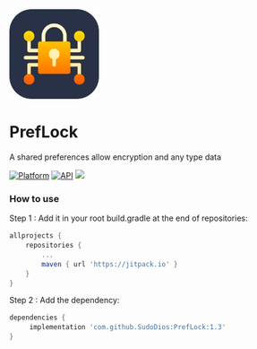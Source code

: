 <img src="https://raw.githubusercontent.com/SudoDios/PrefLock/master/icon.png" alt="drawing" width="160"/>

# PrefLock
A shared preferences allow encryption and any type data

[![Platform](https://img.shields.io/badge/platform-android-green.svg)](http://developer.android.com/index.html)
[![API](https://img.shields.io/badge/API-16%2B-brightgreen.svg?style=flat)](https://android-arsenal.com/api?level=16)
[![](https://jitpack.io/v/SudoDios/PrefLock.svg)](https://jitpack.io/#SudoDios/PrefLock)

### How to use
Step 1 : Add it in your root build.gradle at the end of repositories:
```gradle
allprojects {
	repositories {
		...
		maven { url 'https://jitpack.io' }
	}
}
```
Step 2 : Add the dependency:
```gradle
dependencies {
	 implementation 'com.github.SudoDios:PrefLock:1.3'
}
```

